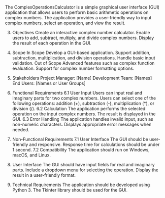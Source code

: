 The ComplexOperationsCalculator is a simple graphical user interface (GUI) application that allows users to perform basic arithmetic operations on complex numbers. The application provides a user-friendly way to input complex numbers, select an operation, and view the result.

3. Objectives
Create an interactive complex number calculator.
Enable users to add, subtract, multiply, and divide complex numbers.
Display the result of each operation in the GUI.

4. Scope
In Scope
Develop a GUI-based application.
Support addition, subtraction, multiplication, and division operations.
Handle basic input validation.
Out of Scope
Advanced features such as complex function evaluation.
Support for complex number formatting options.

5. Stakeholders
Project Manager: [Name]
Development Team: [Names]
End Users: [Names or User Groups]

6. Functional Requirements
6.1 User Input
Users can input real and imaginary parts for two complex numbers.
Users can select one of the following operations: addition (+), subtraction (-), multiplication (*), or division (/).
6.2 Calculation
The application performs the selected operation on the input complex numbers.
The result is displayed in the GUI.
6.3 Error Handling
The application handles invalid input, such as non-numeric characters.
Displays appropriate error messages when needed.

7. Non-Functional Requirements
7.1 User Interface
The GUI should be user-friendly and responsive.
Response time for calculations should be under 1 second.
7.2 Compatibility
The application should run on Windows, macOS, and Linux.

8. User Interface
The GUI should have input fields for real and imaginary parts.
Include a dropdown menu for selecting the operation.
Display the result in a user-friendly format.

9. Technical Requirements
The application should be developed using Python 3.
The Tkinter library should be used for the GUI.